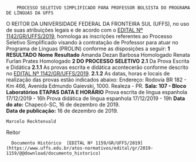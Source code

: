         PROCESSO SELETIVO SIMPLIFICADO PARA PROFESSOR BOLSISTA DO PROGRAMA DE LÍNGUAS DA UFFS  

 O REITOR DA UNIVERSIDADE FEDERAL DA FRONTEIRA SUL (UFFS), no uso de suas atribuições legais e de acordo com o [EDITAL Nº 1142/GR/UFFS/2019](https://www.uffs.edu.br/atos-normativos/edital/gr/2019-1142), homologa as inscrições referentes ao Processo Seletivo Simplificado visando à contratação de Professor para atuar no Programa de Línguas (PROLIN) conforme as disposições a seguir:     **1 RESULTADO**      **Nome**     **Resultado**      Amanda Dezan Barbosa   Homologado     Renata Furlan Prates   Homologado        **2 DO PROCESSO SELETIVO**   **2.1**  Da Prova Escrita e Didática  **2.1.1**  As provas escrita e didática acontecerão conforme descrito no [EDITAL Nº 1142/GR/UFFS/2019](https://www.uffs.edu.br/atos-normativos/edital/gr/2019-1142).  **2.1.2**  As datas, horas e locais de realização das provas estão indicados abaixo: Endereço: Rodovia BR 182 - Km 466, Avenida Edmundo Gaievski, 1000. Realeza - PR.  **Sala: 107 - Bloco Laboratórios**      **ETAPAS**     **DATA E HORÁRIO**      Prova escrita de língua espanhola   17/12/2019 - 16h     Prova didática de língua espanhola   17/12/2019 - 19h           **Data do ato:** Chapecó-SC, 16 de dezembro de 2019.   
 **Data de publicação:**  16 de dezembro de 2019. 

    Marcelo Recktenvald   
 Reitor 

      Documento Histórico  [EDITAL Nº 1159/GR/UFFS/2019](https://www.uffs.edu.br/atos-normativos/edital/gr/2019-1159/@@download/documento_historico)     
      